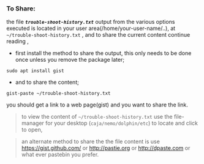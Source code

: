### **To Share**:
the file _**`trouble-shoot-history.txt`**_ output from the various options executed is located in your user area(/home/your-user-name/..), at `~/trouble-shoot-history.txt` , and to share the current content continue reading , 
* first install the method to share the output, this only needs to be done once unless you remove the package later;

`sudo apt install gist` 

* and to share the content;

`gist-paste ~/trouble-shoot-history.txt`

you should get a link to a web page(gist) and you want to share the link.

> to view the content of `~/trouble-shoot-history.txt` use the file-manager for your desktop (`caja/nemo/dolphin/etc`) to locate and click to open,

> an alternate method to share the the file content is use https://gist.github.com/ or http://pastie.org or http://dpaste.com or what ever pastebin you prefer.
